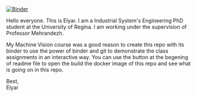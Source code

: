 [![Binder](https://mybinder.org/badge_logo.svg)](https://mybinder.org/v2/gh/elyarzv/IP-Assig1/HEAD)

Hello everyone. This is Elyar. I am a Industrial System's Engineering PhD student at the University of Regina. I am working under the supervision of Professor Mehrandezh.

My Machine Vision course was a good reason to create this repo with its binder to use the power of binder and git to demonstrate the class assignments in an interactive way. You can use the button at the begening of readme file to open the build the docker image of this repo and see what is going on in this repo.

Best,  
Elyar
